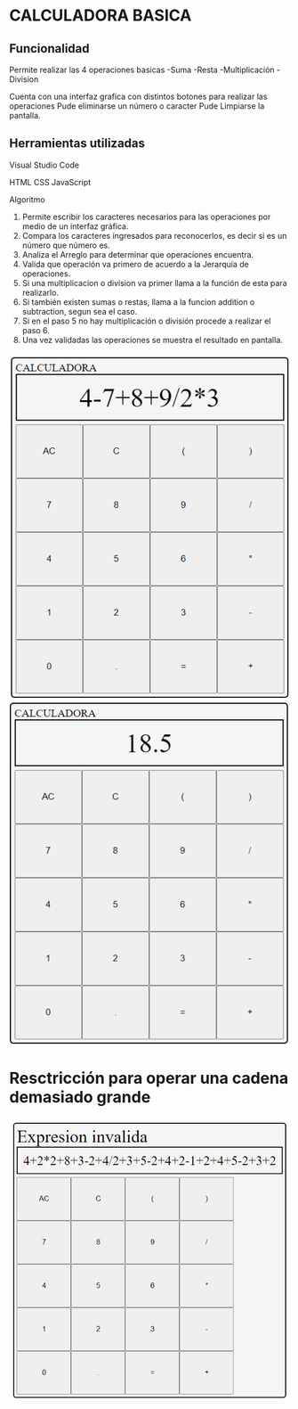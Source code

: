 # CALCULADORA BASICA

## Funcionalidad

Permite realizar las 4 operaciones basicas
-Suma
-Resta
-Multiplicación
-Division

Cuenta con una interfaz grafica con distintos botones para realizar las operaciones
Pude eliminarse un número o caracter
Pude Limpiarse la pantalla.

## Herramientas utilizadas
Visual Studio Code

HTML
CSS
JavaScript

Algoritmo

1. Permite escribir los caracteres necesarios para las operaciones por medio de un interfaz gráfica.
2. Compara los caracteres ingresados para reconocerlos, es decir si es un número que número es.
3. Analiza el Arreglo para determinar que operaciones encuentra.
4. Valida que operación va primero de acuerdo a la Jerarquía de operaciones.
5. Si una multiplicacion o division va primer llama a la función de esta para realizarlo.
6. Si también existen sumas o restas, llama a la funcion addition o subtraction, segun sea el caso.
7. Si en el paso 5 no hay multiplicación o división procede a realizar el paso 6.
8. Una vez validadas las operaciones se muestra el resultado en pantalla.

![](../practice/img/image.png)
![](../practice/img/2.png)

# Resctricción para operar una cadena demasiado grande

![](../practice/img/4.jpg)


